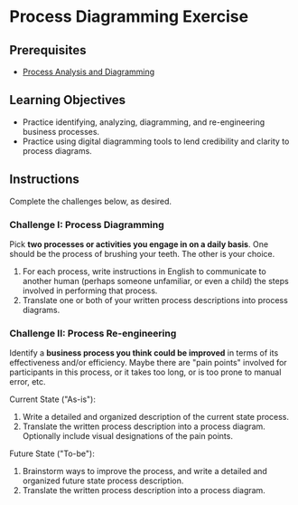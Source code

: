 # Process Diagramming Exercise

## Prerequisites
  + [Process Analysis and Diagramming](/notes/info-systems/processes.md)

## Learning Objectives

  + Practice identifying, analyzing, diagramming, and re-engineering business processes.
  + Practice using digital diagramming tools to lend credibility and clarity to process diagrams.

## Instructions

Complete the challenges below, as desired.

### Challenge I: Process Diagramming

Pick **two processes or activities you engage in on a daily basis**. One should be the process of brushing your teeth. The other is your choice.

  1. For each process, write instructions in English to communicate to another human (perhaps someone unfamiliar, or even a child) the steps involved in performing that process.
  2. Translate one or both of your written process descriptions into process diagrams.

### Challenge II: Process Re-engineering

Identify a **business process you think could be improved** in terms of its effectiveness and/or efficiency. Maybe there are "pain points" involved for participants in this process, or it takes too long, or is too prone to manual error, etc.

Current State ("As-is"):

  1. Write a detailed and organized description of the current state process.
  2. Translate the written process description into a process diagram. Optionally include visual designations of the pain points.

Future State ("To-be"):

  1. Brainstorm ways to improve the process, and write a detailed and organized future state process description.
  2. Translate the written process description into a process diagram.
